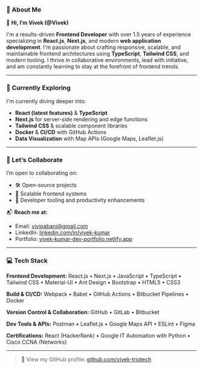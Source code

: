### 🌛 About Me

👋 **Hi, I’m Vivek (@Vivek)**

I'm a results-driven **Frontend Developer** with over 1.5 years of experience specializing in **React.js**, **Next.js**, and modern **web application development**. I'm passionate about crafting responsive, scalable, and maintainable frontend architectures using **TypeScript**, **Tailwind CSS**, and modern tooling. I thrive in collaborative environments, lead with initiative, and am constantly learning to stay at the forefront of frontend trends.

---

### 🌱 Currently Exploring

I'm currently diving deeper into:

* **React (latest features)** & **TypeScript**
* **Next.js** for server-side rendering and edge functions
* **Tailwind CSS** & scalable component libraries
* **Docker** & **CI/CD** with GitHub Actions
* **Data Visualization** with Map APIs (Google Maps, Leaflet.js)

---

### 🤝 Let’s Collaborate

I’m open to collaborating on:

* 🛠 Open-source projects
* 🚀 Scalable frontend systems
* 🧐 Developer tooling and productivity enhancements

📬 **Reach me at:**

* Email: [vivipabani@gmail.com](mailto:vivipabani@gmail.com)
* LinkedIn: [linkedin.com/in/vivek-kumar](https://www.linkedin.com/in/vivek-kumar)
* Portfolio: [vivek-kumar-dev-portfolio.netlify.app](https://vivek-kumar-dev-portfolio.netlify.app)

---

### 💻 Tech Stack

**Frontend Development:**
React.js • Next.js • JavaScript • TypeScript • Tailwind CSS • Material-UI • Ant Design • Bootstrap • HTML5 • CSS3

**Build & CI/CD:**
Webpack • Babel • GitHub Actions • Bitbucket Pipelines • Docker

**Version Control & Collaboration:**
GitHub • GitLab • Bitbucket

**Dev Tools & APIs:**
Postman • Leaflet.js • Google Maps API • ESLint • Figma

**Certifications:**
React (HackerRank) • Google IT Automation with Python • Cisco CCNA (Networks)

---

> 🔗 View my GitHub profile: [github.com/vivek-triotech](https://github.com/vivek-triotech)

